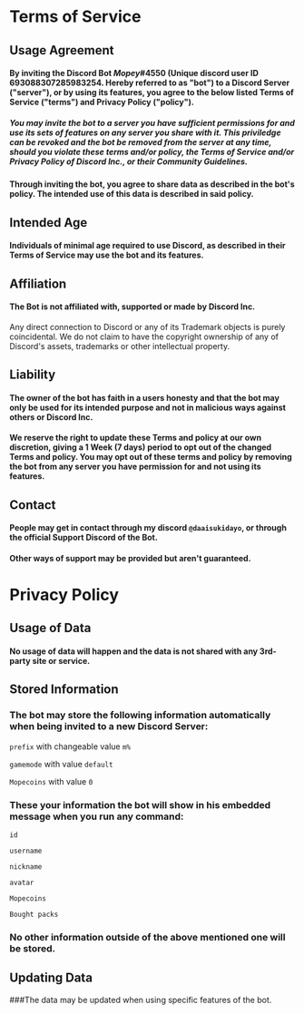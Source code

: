 # Terms of Service

## Usage Agreement

#### By inviting the Discord Bot *Mopey*#4550 (Unique discord user ID 693088307285983254. Hereby referred to as "bot") to a Discord Server ("server"), or by using its features, you agree to the below listed Terms of Service ("terms") and Privacy Policy ("policy").
##### You may invite the bot to a server you have sufficient permissions for and use its sets of features on any server you share with it. This priviledge can be revoked and the bot be removed from the server at any time, should you violate these terms and/or policy, the Terms of Service and/or Privacy Policy of Discord Inc., or their Community Guidelines.
#### Through inviting the bot, you agree to share data as described in the bot's policy. The intended use of this data is described in said policy.

## Intended Age

#### Individuals of minimal age required to use Discord, as described in their Terms of Service may use the bot and its features.

## Affiliation

#### The Bot is not affiliated with, supported or made by Discord Inc.
Any direct connection to Discord or any of its Trademark objects is purely coincidental. We do not claim to have the copyright ownership of any of Discord's assets, trademarks or other intellectual property.

## Liability

#### The owner of the bot has faith in a users honesty and that the bot may only be used for its intended purpose and not in malicious ways against others or Discord Inc.

#### We reserve the right to update these Terms and policy at our own discretion, giving a 1 Week (7 days) period to opt out of the changed Terms and policy. You may opt out of these terms and policy by removing the bot from any server you have permission for and not using its features.

## Contact

#### People may get in contact through my discord `@daaisukidayo`, or through the official Support Discord of the Bot.
#### Other ways of support may be provided but aren't guaranteed.

# Privacy Policy

## Usage of Data

#### No usage of data will happen and the data is not shared with any 3rd-party site or service.

## Stored Information

### The bot may store the following information automatically when being invited to a new Discord Server:

`prefix` with changeable value `m%`

`gamemode` with value `default`

`Mopecoins` with value `0`


### These your information the bot will show in his embedded message when you run any command:

`id`

`username`

`nickname`

`avatar`

`Mopecoins`

`Bought packs`

### No other information outside of the above mentioned one will be stored.

## Updating Data
###The data may be updated when using specific features of the bot.

